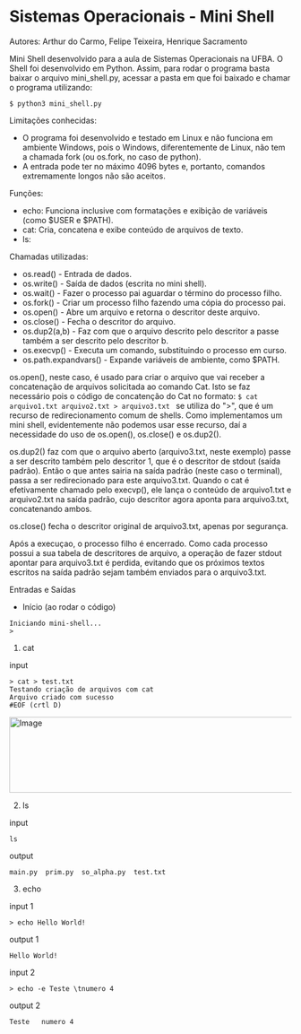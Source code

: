 # Sistemas Operacionais - Mini Shell

Autores: Arthur do Carmo, Felipe Teixeira, Henrique Sacramento

Mini Shell desenvolvido para a aula de Sistemas Operacionais na UFBA.
O Shell foi desenvolvido em Python. Assim, para rodar o programa basta baixar o arquivo mini_shell.py, acessar a pasta em que foi baixado e chamar o programa utilizando: 

`$ python3 mini_shell.py `

Limitações conhecidas:
* O programa foi desenvolvido e testado em Linux e não funciona em ambiente Windows, pois o Windows, diferentemente de Linux, não tem a chamada fork (ou os.fork, no caso de python).
* A entrada pode ter no máximo 4096 bytes e, portanto, comandos extremamente longos não são aceitos.

Funções:
* echo: Funciona inclusive com formatações e exibição de variáveis (como $USER e $PATH).
* cat: Cria, concatena e exibe conteúdo de arquivos de texto.
* ls: 

Chamadas utilizadas:
* os.read() - Entrada de dados.
* os.write() - Saída de dados (escrita no mini shell).
* os.wait() - Fazer o processo pai aguardar o término do processo filho.
* os.fork() - Criar um processo filho fazendo uma cópia do processo pai.
* os.open() - Abre um arquivo e retorna o descritor deste arquivo.
* os.close() - Fecha o descritor do arquivo.
* os.dup2(a,b) - Faz com que o arquivo descrito pelo descritor a passe também a ser descrito pelo descritor b.
* os.execvp() - Executa um comando, substituindo o processo em curso.
* os.path.expandvars() - Expande variáveis de ambiente, como $PATH.

os.open(), neste caso, é usado para criar o arquivo que vai receber a concatenação de arquivos solicitada ao comando Cat. Isto se faz necessário pois o código de concatenção do Cat no formato:
`$ cat arquivo1.txt arquivo2.txt > arquivo3.txt ` 
se utiliza do ">", que é um recurso de redirecionamento comum de shells. Como implementamos um mini shell, evidentemente não podemos usar esse recurso, daí a necessidade do uso de os.open(), os.close() e os.dup2().

os.dup2() faz com que o arquivo aberto (arquivo3.txt, neste exemplo) passe a ser descrito também pelo descritor 1, que é o descritor de stdout (saída padrão). Então o que antes sairia na saída padrão (neste caso o terminal), passa a ser redirecionado para este arquivo3.txt. Quando o cat é efetivamente chamado pelo execvp(), ele lança o conteúdo de arquivo1.txt e arquivo2.txt na saída padrão, cujo descritor agora aponta para arquivo3.txt, concatenando ambos.

os.close() fecha o descritor original de arquivo3.txt, apenas por segurança.

Após a execuçao, o processo filho é encerrado. Como cada processo possui a sua tabela de descritores de arquivo, a operação de fazer stdout apontar para arquivo3.txt é perdida, evitando que os próximos textos escritos na saída padrão sejam também enviados para o arquivo3.txt.



Entradas e Saídas

- Início (ao rodar o código)
```
Iniciando mini-shell...
>
```

1. cat
   
input
```
> cat > test.txt
Testando criação de arquivos com cat
Arquivo criado com sucesso
#EOF (crtl D)
```
<img width="818" height="135" alt="Image" src="https://github.com/user-attachments/assets/bf7b198a-1c43-42b6-85ac-9a0ef982f931" />
  

2. ls
   
input
```
ls
```
output
```
main.py  prim.py  so_alpha.py  test.txt
```


3. echo
   
input 1
```
> echo Hello World!
```
output 1
```
Hello World!
```


input 2
```
> echo -e Teste \tnumero 4
```
output 2
```
Teste   numero 4
```
